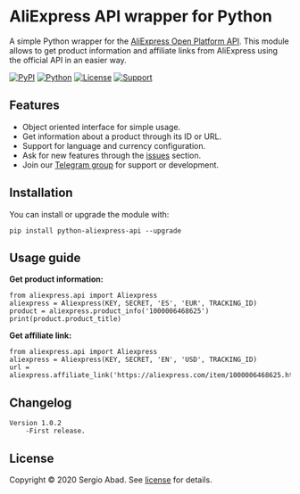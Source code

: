 AliExpress API wrapper for Python
=======================================================
A simple Python wrapper for the [AliExpress Open Platform API](https://developers.aliexpress.com). This module allows to get product information and affiliate links from AliExpress using the official API in an easier way.

[![PyPI](https://img.shields.io/pypi/v/python-aliexpress-api?color=%231182C2&label=PyPI)](https://pypi.org/project/python-aliexpress-api/)
[![Python](https://img.shields.io/badge/Python-3.x-%23FFD140)](https://www.python.org/)
[![License](https://img.shields.io/badge/License-MIT-%23e83633)](https://github.com/sergioteula/python-aliexpress-api/blob/master/LICENSE)
[![Support](https://img.shields.io/badge/Support-Good-brightgreen)](https://github.com/sergioteula/python-aliexpress-api/issues)


Features
--------

* Object oriented interface for simple usage.
* Get information about a product through its ID or URL.
* Support for language and currency configuration.
* Ask for new features through the [issues](https://github.com/sergioteula/python-aliexpress-api/issues) section.
* Join our [Telegram group](https://t.me/PythonAliExpressAPI) for support or development.

Installation
-------------

You can install or upgrade the module with:

    pip install python-aliexpress-api --upgrade


Usage guide
-----------
**Get product information:**

    from aliexpress.api import Aliexpress
    aliexpress = Aliexpress(KEY, SECRET, 'ES', 'EUR', TRACKING_ID)
    product = aliexpress.product_info('1000006468625')
    print(product.product_title)

**Get affiliate link:**

    from aliexpress.api import Aliexpress
    aliexpress = Aliexpress(KEY, SECRET, 'EN', 'USD', TRACKING_ID)
    url = aliexpress.affiliate_link('https://aliexpress.com/item/1000006468625.html')

Changelog
-------------

    Version 1.0.2
        -First release.

License
-------------
Copyright © 2020 Sergio Abad. See [license](https://github.com/sergioteula/python-aliexpress-api/blob/master/LICENSE) for details.
